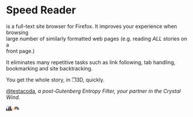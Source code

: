 Speed Reader
============

is a full-text site browser for Firefox.  It improves your experience when browsing   
large number of similarly formatted web pages (e.g. reading *ALL* stories on a   
front page.)  

It eliminates many repetitive tasks such as link following, tab handling,  
bookmarking and site backtracking.  

You get the whole story, in ❒3D, quickly.   


[@testacoda](https://twitter.com/testacoda "@testacoda"),
   *a post-Gutenberg Entropy Filter, your partner in the Crystal Wind.*   
       
       
       
      

[![gothamist](sites/gothamist.png)](http://gothamist.com/)
[![cnbc](sites/cnbc.png)](http://www.cnbc.com/)
<!---
[![gothamist](http://gothamist.com/favicon.ico)](http://gothamist.com/)
[![cnbc](http://www.cnbc.com/favicon.ico)](http://www.cnbc.com/)
[![slashdot](http://slashdot.org/favicon.ico)](http://slashdot.org/)
[![hacker news](https://news.ycombinator.com/favicon.ico)](https://news.ycombinator.com/)

[![gothamist](sites/gothamist.png)](http://gothamist.com/)
[![cnbc](sites/cnbc.png)](http://www.cnbc.com/)
[![slashdot](sites/slashdot.png)](http://slashdot.org/)
[![hacker news](sites/hackernews.png)](https://news.ycombinator.com/)
--->
